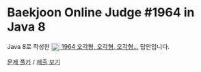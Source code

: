 # Baekjoon Online Judge #1964 in Java 8
Java 8로 작성한 [<img src="https://static.solved.ac/tier_small/4.svg" height="20" align="center">
1964 오각형, 오각형, 오각형…](https://www.acmicpc.net/problem/1964) 답안입니다.

[문제 풀기](https://www.acmicpc.net/problem/1964) /
[제출 보기](https://www.acmicpc.net/source/86704916)
